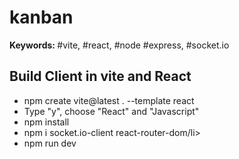 # kanban
<strong>Keywords: </strong> #vite, #react, #node #express, #socket.io
<h2>Build Client in vite and React</h2>
<ul>
    <li>npm create vite@latest . --template react</li>
    <li>Type "y", choose "React" and "Javascript"</li>
    <li>npm install</li>
    <li>npm i socket.io-client react-router-dom/li>
    <li>npm run dev </li>
</ul>
